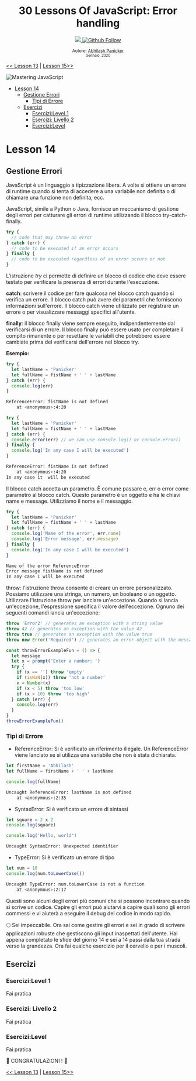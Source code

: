 <div align="center">
  <h1> 30 Lessons Of JavaScript: Error handling</h1>
  <a class="header-badge" target="_blank" href="https://www.linkedin.com/in/abhilash-panicker-68952b159/">
  <img src="https://img.shields.io/badge/style--5eba00.svg?label=LinkedIn&logo=linkedin&style=social">
  </a>
  <a class="header-badge" target="_blank" href="https://github.com/abpanic/">
  <img alt="Github Follow" src="https://img.shields.io/github/followers/abpanic?style=social">
  </a>

<sub>Autore:
<a href="https://dbugr.vercel.app/" target="_blank">Abhilash Panicker</a><br>
<small> Gennaio, 2020</small>
</sub>

</div>

[<< Lesson 13](../13_Lesson_Console_object_methods/13_Lesson_console_object_methods.md) | [Lesson 15>>](../15_Lesson_Classes/15_Lesson_classes.md)

![Mastering JavaScript](../../images/banners/Lesson_1_14.png)

- [Lesson 14](#Lesson-14)
	- [Gestione Errori](#error-handling)
		- [Tipi di Errore](#error-types)
	- [Esercizi](#exercises)
		- [Esercizi:Level 1](#exerciseslevel-1)
		- [Esercizi: Livello 2](#exercises-level-2)
		- [Esercizi:Level](#exerciseslevel)

# Lesson 14

## Gestione Errori

JavaScript è un linguaggio a tipizzazione libera. A volte si ottiene un errore di runtime quando si tenta di accedere a una variabile non definita o di chiamare una funzione non definita, ecc.

JavaScript, simile a Python o Java, fornisce un meccanismo di gestione degli errori per catturare gli errori di runtime utilizzando il blocco try-catch-finally.

```js
try {
  // code that may throw an error
} catch (err) {
  // code to be executed if an error occurs
} finally {
  // code to be executed regardless of an error occurs or not
}
```

L'istruzione *try* ci permette di definire un blocco di codice che deve essere testato per verificare la presenza di errori durante l'esecuzione.

**catch**: scrivere il codice per fare qualcosa nel blocco catch quando si verifica un errore. Il blocco catch può avere dei parametri che forniscono informazioni sull'errore. Il blocco catch viene utilizzato per registrare un errore o per visualizzare messaggi specifici all'utente.

**finally**: il blocco finally viene sempre eseguito, indipendentemente dal verificarsi di un errore. Il blocco finally può essere usato per completare il compito rimanente o per resettare le variabili che potrebbero essere cambiate prima del verificarsi dell'errore nel blocco try.

**Esempio:**

```js
try {
  let lastName = 'Panicker'
  let fullName = fistName + ' ' + lastName
} catch (err) {
  console.log(err)
}
```

```sh
ReferenceError: fistName is not defined
    at <anonymous>:4:20
```

```js
try {
  let lastName = 'Panicker'
  let fullName = fistName + ' ' + lastName
} catch (err) {
  console.error(err) // we can use console.log() or console.error()
} finally {
  console.log('In any case I will be executed')
}
```

```sh
ReferenceError: fistName is not defined
    at <anonymous>:4:20
In any case it  will be executed
```

Il blocco catch accetta un parametro. È comune passare e, err o error come parametro al blocco catch. Questo parametro è un oggetto e ha le chiavi name e message. Utilizziamo il nome e il messaggio.

```js
try {
  let lastName = 'Panicker'
  let fullName = fistName + ' ' + lastName
} catch (err) {
  console.log('Name of the error', err.name)
  console.log('Error message', err.message)
} finally {
  console.log('In any case I will be executed')
}
```

```sh
Name of the error ReferenceError
Error message fistName is not defined
In any case I will be executed
```

throw: l'istruzione throw consente di creare un errore personalizzato. Possiamo utilizzare una stringa, un numero, un booleano o un oggetto. Utilizzare l'istruzione throw per lanciare un'eccezione. Quando si lancia un'eccezione, l'espressione specifica il valore dell'eccezione. Ognuno dei seguenti comandi lancia un'eccezione:

```js
throw 'Error2' // generates an exception with a string value
throw 42 // generates an exception with the value 42
throw true // generates an exception with the value true
throw new Error('Required') // generates an error object with the message of Required
```

```js
const throwErrorExampleFun = () => {
  let message
  let x = prompt('Enter a number: ')
  try {
    if (x == '') throw 'empty'
    if (isNaN(x)) throw 'not a number'
    x = Number(x)
    if (x < 5) throw 'too low'
    if (x > 10) throw 'too high'
  } catch (err) {
    console.log(err)
  }
}
throwErrorExampleFun()
```

### Tipi di Errore

- ReferenceError: Si è verificato un riferimento illegale. Un ReferenceError viene lanciato se si utilizza una variabile che non è stata dichiarata.

```js
let firstName = 'Abhilash'
let fullName = firstName + ' ' + lastName

console.log(fullName)
```

```sh
Uncaught ReferenceError: lastName is not defined
    at <anonymous>:2:35
```

- SyntaxError: Si è verificato un errore di sintassi

```js
let square = 2 x 2
console.log(square)

console.log('Hello, world")
```

```sh
Uncaught SyntaxError: Unexpected identifier
```

- TypeError: Si è verificato un errore di tipo

```js
let num = 10
console.log(num.toLowerCase())
```

```sh
Uncaught TypeError: num.toLowerCase is not a function
    at <anonymous>:2:17
```

Questi sono alcuni degli errori più comuni che si possono incontrare quando si scrive un codice. Capire gli errori può aiutarvi a capire quali sono gli errori commessi e vi aiuterà a eseguire il debug del codice in modo rapido.

🌕 Sei impeccabile. Ora sai come gestire gli errori e sei in grado di scrivere applicazioni robuste che gestiscono gli input inaspettati dell'utente. Hai appena completato le sfide del giorno 14 e sei a 14 passi dalla tua strada verso la grandezza. Ora fai qualche esercizio per il cervello e per i muscoli.

## Esercizi

### Esercizi:Level 1

Fai pratica

### Esercizi: Livello 2

Fai pratica

### Esercizi:Level

Fai pratica

🎉 CONGRATULAZIONI ! 🎉

[<< Lesson 13](../13_Lesson_Console_object_methods/13_Lesson_console_object_methods.md) | [Lesson 15>>](../15_Lesson_Classes/15_Lesson_classes.md)
